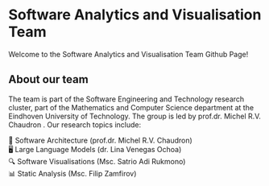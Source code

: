 # Software Analytics and Visualisation Team
Welcome to the Software Analytics and Visualisation Team Github Page!

## About our team
The team is part of the Software Engineering and Technology research cluster, part of the Mathematics and Computer Science department at the Eindhoven University of Technology. The group is led by prof.dr. Michel R.V. Chaudron . Our research topics include:

📐 Software Architecture (prof.dr. Michel R.V. Chaudron)\
🖥 Large Language Models (dr. Lina Venegas Ochoa)\
🔍 Software Visualisations (Msc. Satrio Adi Rukmono)\
📊 Static Analysis (Msc. Filip Zamfirov)
